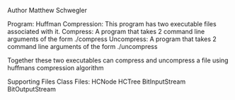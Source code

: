 Author Matthew Schwegler

Program: Huffman Compression:
This program has two executable files associated with it.
Compress:
A program that takes 2 command line arguments of the form
./compress <FileToCompress> <FileToCompressInto>
Uncompress:
A program that takes 2 command line arguments of the form
./uncompress <FileToCompressInto> <FileToStoreUncompressedVersion>

Together these two executables can compress and uncompress a file using
huffmans compression algorithm

Supporting Files Class Files:
HCNode
HCTree
BitInputStream
BitOutputStream
